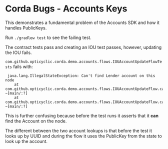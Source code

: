 # Corda Bugs - Accounts Keys

This demonstrates a fundamental problem of the Accounts SDK and how it handles PublicKeys.

Run `./gradlew test` to see the failing test.

The contract tests pass and creating an IOU test passes, however, updating the IOU fails.

`com.github.opticyclic.corda.demo.accounts.flows.IOUAccountUpdateFlowTests` fails with:

     java.lang.IllegalStateException: Can't find Lender account on this node
        at com.github.opticyclic.corda.demo.accounts.flows.IOUAccountUpdateFlow.call(IOUAccountUpdateFlow.kt:86) ~[main/:?]
        at com.github.opticyclic.corda.demo.accounts.flows.IOUAccountUpdateFlow.call(IOUAccountUpdateFlow.kt:25) ~[main/:?]

This is further confusing because before the test runs it asserts that it **can** find the Account on the node.

The different between the two account lookups is that before the test it looks up by UUID and during the flow it uses the PublicKey from the state to look up the account.
	  